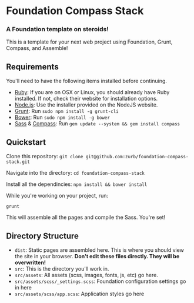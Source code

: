 # Foundation Compass Stack
### A Foundation template on steroids!

This is a template for your next web project using Foundation, Grunt, Compass, and Assemble!

## Requirements

You'll need to have the following items installed before continuing.
	
* [Ruby](http://ruby-lang.org/): If you are on OSX or Linux, you should already have Ruby installed. If not, check their website for installation options.
* [Node.js](http://nodejs.org): Use the installer provided on the NodeJS website.
* [Grunt](http://gruntjs.com/): Run `sudo npm install -g grunt-cli`
* [Bower](http://bower.io): Run `sudo npm install -g bower`
* [Sass](http://sass-lang.com) & [Compass](http://compass-style.org): Run `gem update --system && gem install compass`


## Quickstart

Clone this repository:
`git clone git@github.com:zurb/foundation-compass-stack.git`

Navigate into the directory:
`cd foundation-compass-stack`

Install all the dependincies:
`npm install && bower install`

While you're working on your project, run:

`grunt`

This will assemble all the pages and compile the Sass. You're set!

## Directory Structure

* `dist`: Static pages are assembled here. This is where you should view the site in your browser. **Don't edit these files directly. They will be overwritten!**
* `src`: This is the directory you'll work in. 
* `src/assets`: All assets (scss, images, fonts, js, etc) go here.
* `src/assets/scss/_settings.scss`: Foundation configuration settings go in here
* `src/assets/scss/app.scss`: Application styles go here
